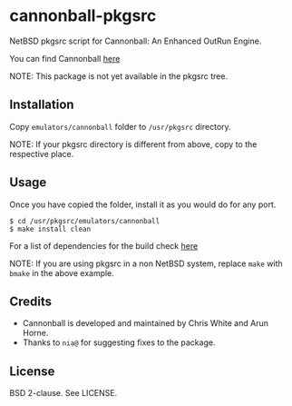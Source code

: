 cannonball-pkgsrc
=================

NetBSD pkgsrc script for Cannonball: An Enhanced OutRun Engine.

You can find Cannonball [here][1]

NOTE: This package is not yet available in the pkgsrc tree.

Installation
------------

Copy `emulators/cannonball` folder to `/usr/pkgsrc` directory.

NOTE: If your pkgsrc directory is different from above, copy to the respective
place.

Usage
-----

Once you have copied the folder, install it as you would do for any port.

`$ cd /usr/pkgsrc/emulators/cannonball`<br>
`$ make install clean`

For a list of dependencies for the build check [here][2]

NOTE: If you are using pkgsrc in a non NetBSD system, replace `make` with
`bmake` in the above example.

Credits
-------

* Cannonball is developed and maintained by Chris White and Arun Horne.
* Thanks to `nia@` for  suggesting fixes to the package.

License
-------

BSD 2-clause. See LICENSE.

[1]: https://github.com/djyt/cannonball/wiki
[2]: https://github.com/djyt/cannonball
